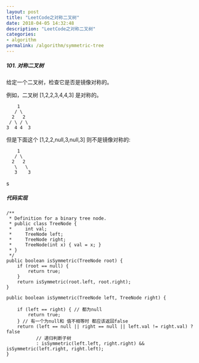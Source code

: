 ```yaml
---
layout: post
title: "LeetCode之对称二叉树"
date: 2018-04-05 14:32:48
description: "LeetCode之对称二叉树"
categories:
- algorithm
permalink: /algorithm/symmetric-tree
---
```


##### 101. 对称二叉树

给定一个二叉树，检查它是否是镜像对称的。

例如，二叉树 [1,2,2,3,4,4,3] 是对称的。

```vim
    1
   / \
  2   2
 / \ / \
3  4 4  3
```
但是下面这个 [1,2,2,null,3,null,3] 则不是镜像对称的:

```vim
    1
   / \
  2   2
   \   \
   3    3
```
s
##### 代码实现
```vim
/**
 * Definition for a binary tree node.
 * public class TreeNode {
 *     int val;
 *     TreeNode left;
 *     TreeNode right;
 *     TreeNode(int x) { val = x; }
 * }
 */
public boolean isSymmetric(TreeNode root) {
    if (root == null) {
        return true;
    }
    return isSymmetric(root.left, root.right);
}

public boolean isSymmetric(TreeNode left, TreeNode right) {

    if (left == right) { // 都为null
        return true;
    } // 有一个为null和 值不相等时 都应该返回false
    return (left == null || right == null || left.val != right.val) ? false
           // 递归判断子树
           : isSymmetric(left.left, right.right) && isSymmetric(left.right, right.left);
}
```
